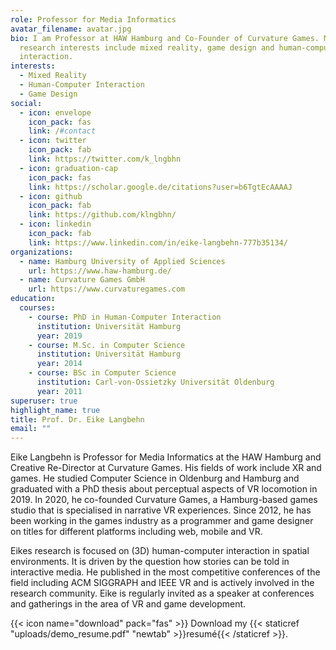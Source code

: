 ```yaml
---
role: Professor for Media Informatics
avatar_filename: avatar.jpg
bio: I am Professor at HAW Hamburg and Co-Founder of Curvature Games. My
  research interests include mixed reality, game design and human-computer
  interaction.
interests:
  - Mixed Reality
  - Human-Computer Interaction
  - Game Design
social:
  - icon: envelope
    icon_pack: fas
    link: /#contact
  - icon: twitter
    icon_pack: fab
    link: https://twitter.com/k_lngbhn
  - icon: graduation-cap
    icon_pack: fas
    link: https://scholar.google.de/citations?user=b6TgtEcAAAAJ
  - icon: github
    icon_pack: fab
    link: https://github.com/klngbhn/
  - icon: linkedin
    icon_pack: fab
    link: https://www.linkedin.com/in/eike-langbehn-777b35134/
organizations:
  - name: Hamburg University of Applied Sciences
    url: https://www.haw-hamburg.de/
  - name: Curvature Games GmbH
    url: https://www.curvaturegames.com
education:
  courses:
    - course: PhD in Human-Computer Interaction
      institution: Universität Hamburg
      year: 2019
    - course: M.Sc. in Computer Science
      institution: Universität Hamburg
      year: 2014
    - course: BSc in Computer Science
      institution: Carl-von-Ossietzky Universität Oldenburg
      year: 2011
superuser: true
highlight_name: true
title: Prof. Dr. Eike Langbehn
email: ""
---
```

Eike Langbehn is Professor for Media Informatics at the HAW Hamburg and Creative Re-Director at Curvature Games. His fields of work include XR and games. He studied Computer Science in Oldenburg and Hamburg and graduated with a PhD thesis about perceptual aspects of VR locomotion in 2019. In 2020, he co-founded Curvature Games, a Hamburg-based games studio that is specialised in narrative VR experiences. Since 2012, he has been working in the games industry as a programmer and game designer on titles for different platforms including web, mobile and VR.

Eikes research is focused on (3D) human-computer interaction in spatial environments. It is driven by the question how stories can be told in interactive media. He published in the most competitive conferences of the field including ACM SIGGRAPH and IEEE VR and is actively involved in the research community. Eike is regularly invited as a speaker at conferences and gatherings in the area of VR and game development.

{{< icon name="download" pack="fas" >}} Download my {{< staticref "uploads/demo_resume.pdf" "newtab" >}}resumé{{< /staticref >}}.
